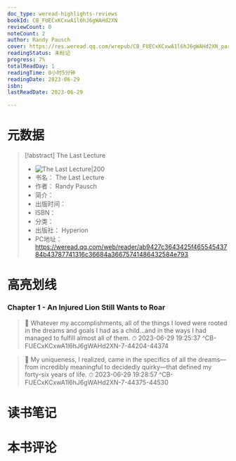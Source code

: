 ```yaml
---
doc_type: weread-highlights-reviews
bookId: CB_FUECxKCxwA1l6hJ6gWAHd2XN
reviewCount: 0
noteCount: 2
author: Randy Pausch
cover: https://res.weread.qq.com/wrepub/CB_FUECxKCxwA1l6hJ6gWAHd2XN_parsecover
readingStatus: 未标记
progress: 7%
totalReadDay: 1
readingTime: 0小时5分钟
readingDate: 2023-06-29
isbn: 
lastReadDate: 2023-06-29

---
```

# 元数据
> [!abstract] The Last Lecture
> - ![ The Last Lecture|200](https://res.weread.qq.com/wrepub/CB_FUECxKCxwA1l6hJ6gWAHd2XN_parsecover)
> - 书名： The Last Lecture
> - 作者： Randy Pausch
> - 简介： 
> - 出版时间： 
> - ISBN： 
> - 分类： 
> - 出版社： Hyperion
> - PC地址：https://weread.qq.com/web/reader/ab9427c3643425f46554543784b43787741316c36684a36675741486432584e793

# 高亮划线

### Chapter 1 - An Injured Lion Still Wants to Roar

> 📌 Whatever my accomplishments, all of the things I loved were rooted in the dreams and goals I had as a child...and in the ways I had managed to fulfill almost all of them. 
> ⏱ 2023-06-29 19:25:37 ^CB-FUECxKCxwA1l6hJ6gWAHd2XN-7-44204-44374

> 📌 My uniqueness, I realized, came in the specifics of all the dreams—from incredibly meaningful to decidedly quirky—that defined my forty-six years of life. 
> ⏱ 2023-06-29 19:28:57 ^CB-FUECxKCxwA1l6hJ6gWAHd2XN-7-44375-44530

# 读书笔记

# 本书评论

